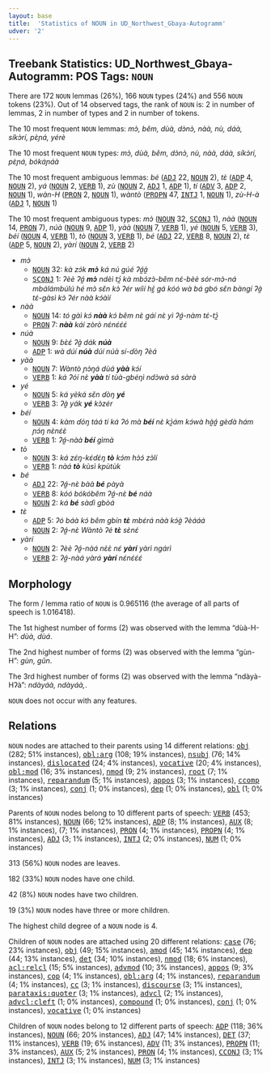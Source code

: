 ```yaml
---
layout: base
title:  'Statistics of NOUN in UD_Northwest_Gbaya-Autogramm'
udver: '2'
---
```


## Treebank Statistics: UD_Northwest_Gbaya-Autogramm: POS Tags: `NOUN`

There are 172 `NOUN` lemmas (26%), 166 `NOUN` types (24%) and 556 `NOUN` tokens (23%).
Out of 14 observed tags, the rank of `NOUN` is: 2 in number of lemmas, 2 in number of types and 2 in number of tokens.

The 10 most frequent `NOUN` lemmas: <em>mɔ̀, bêm, dùà, dɔ̀nɔ̀, nàà, nù, dáà, síkɔ̀rí, pɛ̀ɲá, yérè</em>

The 10 most frequent `NOUN` types:  <em>mɔ̀, dùà, bêm, dɔ̀nɔ̀, nù, nàà, dáà, síkɔ̀rí, pɛ̀ɲá, bókáɲáà</em>

The 10 most frequent ambiguous lemmas: <em>bé</em> (<tt><a href="gya_autogramm-pos-ADJ.html">ADJ</a></tt> 22, <tt><a href="gya_autogramm-pos-NOUN.html">NOUN</a></tt> 2), <em>tɛ̀</em> (<tt><a href="gya_autogramm-pos-ADP.html">ADP</a></tt> 4, <tt><a href="gya_autogramm-pos-NOUN.html">NOUN</a></tt> 2), <em>yá</em> (<tt><a href="gya_autogramm-pos-NOUN.html">NOUN</a></tt> 2, <tt><a href="gya_autogramm-pos-VERB.html">VERB</a></tt> 1), <em>zù</em> (<tt><a href="gya_autogramm-pos-NOUN.html">NOUN</a></tt> 2, <tt><a href="gya_autogramm-pos-ADJ.html">ADJ</a></tt> 1, <tt><a href="gya_autogramm-pos-ADP.html">ADP</a></tt> 1), <em>tí</em> (<tt><a href="gya_autogramm-pos-ADV.html">ADV</a></tt> 3, <tt><a href="gya_autogramm-pos-ADP.html">ADP</a></tt> 2, <tt><a href="gya_autogramm-pos-NOUN.html">NOUN</a></tt> 1), <em>wàn-H</em> (<tt><a href="gya_autogramm-pos-PRON.html">PRON</a></tt> 2, <tt><a href="gya_autogramm-pos-NOUN.html">NOUN</a></tt> 1), <em>wàntò</em> (<tt><a href="gya_autogramm-pos-PROPN.html">PROPN</a></tt> 47, <tt><a href="gya_autogramm-pos-INTJ.html">INTJ</a></tt> 1, <tt><a href="gya_autogramm-pos-NOUN.html">NOUN</a></tt> 1), <em>zù-H-à</em> (<tt><a href="gya_autogramm-pos-ADJ.html">ADJ</a></tt> 1, <tt><a href="gya_autogramm-pos-NOUN.html">NOUN</a></tt> 1)

The 10 most frequent ambiguous types:  <em>mɔ̀</em> (<tt><a href="gya_autogramm-pos-NOUN.html">NOUN</a></tt> 32, <tt><a href="gya_autogramm-pos-SCONJ.html">SCONJ</a></tt> 1), <em>nàà</em> (<tt><a href="gya_autogramm-pos-NOUN.html">NOUN</a></tt> 14, <tt><a href="gya_autogramm-pos-PRON.html">PRON</a></tt> 7), <em>núà</em> (<tt><a href="gya_autogramm-pos-NOUN.html">NOUN</a></tt> 9, <tt><a href="gya_autogramm-pos-ADP.html">ADP</a></tt> 1), <em>yàà</em> (<tt><a href="gya_autogramm-pos-NOUN.html">NOUN</a></tt> 7, <tt><a href="gya_autogramm-pos-VERB.html">VERB</a></tt> 1), <em>yé</em> (<tt><a href="gya_autogramm-pos-NOUN.html">NOUN</a></tt> 5, <tt><a href="gya_autogramm-pos-VERB.html">VERB</a></tt> 3), <em>béí</em> (<tt><a href="gya_autogramm-pos-NOUN.html">NOUN</a></tt> 4, <tt><a href="gya_autogramm-pos-VERB.html">VERB</a></tt> 1), <em>tò</em> (<tt><a href="gya_autogramm-pos-NOUN.html">NOUN</a></tt> 3, <tt><a href="gya_autogramm-pos-VERB.html">VERB</a></tt> 1), <em>bé</em> (<tt><a href="gya_autogramm-pos-ADJ.html">ADJ</a></tt> 22, <tt><a href="gya_autogramm-pos-VERB.html">VERB</a></tt> 8, <tt><a href="gya_autogramm-pos-NOUN.html">NOUN</a></tt> 2), <em>tɛ̀</em> (<tt><a href="gya_autogramm-pos-ADP.html">ADP</a></tt> 5, <tt><a href="gya_autogramm-pos-NOUN.html">NOUN</a></tt> 2), <em>yàrí</em> (<tt><a href="gya_autogramm-pos-NOUN.html">NOUN</a></tt> 2, <tt><a href="gya_autogramm-pos-VERB.html">VERB</a></tt> 2)


* <em>mɔ̀</em>
  * <tt><a href="gya_autogramm-pos-NOUN.html">NOUN</a></tt> 32: <em>kà zɔ́k <b>mɔ̀</b> ká nú gúé ʔá̰à̰</em>
  * <tt><a href="gya_autogramm-pos-SCONJ.html">SCONJ</a></tt> 1: <em>ʔèè ʔá̰ <b>mɔ̀</b> ndèì tɔ̰́ kà mbɔ́zɔ̀-bêm nɛ́-bèè sór-mɔ̀-ná mbálámbúlú hé mɔ̀ sɛ̌n kɔ̀ ʔér wíìí hɛ̰̀ gá kóó wà bá gbó sɛ̌n bàngí ʔà̰ tɛ́-gàsì kɔ̀ ʔér nàà kɔ́àìí</em>
* <em>nàà</em>
  * <tt><a href="gya_autogramm-pos-NOUN.html">NOUN</a></tt> 14: <em>tó gàì kɔ́ <b>nàà</b> kɔ́ bêm nɛ̀ gáí nɛ̀ yì ʔá̰-nàm tɛ́-tɔ̰̀</em>
  * <tt><a href="gya_autogramm-pos-PRON.html">PRON</a></tt> 7: <em><b>nàà</b> káí zòrò nɛ́nɛ́ɛ́ɛ́</em>
* <em>núà</em>
  * <tt><a href="gya_autogramm-pos-NOUN.html">NOUN</a></tt> 9: <em>ɓɛ̀ɛ́ ʔà̰ dák <b>núà</b></em>
  * <tt><a href="gya_autogramm-pos-ADP.html">ADP</a></tt> 1: <em>wà dúí <b>núà</b> dúí núà sí-ɗòŋ ʔèá</em>
* <em>yàà</em>
  * <tt><a href="gya_autogramm-pos-NOUN.html">NOUN</a></tt> 7: <em>Wàntò ɲɔ̀ŋá dùá <b>yàà</b> kɔ́í</em>
  * <tt><a href="gya_autogramm-pos-VERB.html">VERB</a></tt> 1: <em>ká ʔóí nɛ̀ <b>yàà</b> tí tùà-gbéŋì ndɔ̀wà sá sàrà</em>
* <em>yé</em>
  * <tt><a href="gya_autogramm-pos-NOUN.html">NOUN</a></tt> 5: <em>ká yèká sɛ̌n ɗòŋ <b>yé</b></em>
  * <tt><a href="gya_autogramm-pos-VERB.html">VERB</a></tt> 3: <em>ʔà̰ yák <b>yé</b> kɔ̀zér</em>
* <em>béí</em>
  * <tt><a href="gya_autogramm-pos-NOUN.html">NOUN</a></tt> 4: <em>kàm ɗóŋ táá tí ká ʔó mà <b>béí</b> nɛ̀ kɔ̰̀ám kɔ́wà hà̰á̰ gèɗà hám ɲɔ́ŋ nɛ̀nɛ́ɛ̀</em>
  * <tt><a href="gya_autogramm-pos-VERB.html">VERB</a></tt> 1: <em>ʔá̰-nàà <b>béí</b> gìmà</em>
* <em>tò</em>
  * <tt><a href="gya_autogramm-pos-NOUN.html">NOUN</a></tt> 3: <em>ká zɛ́ŋ-kɛ́ɗɛ́ŋ <b>tò</b> kɔ́m hɔ̀ɔ́ zɔ̀lí</em>
  * <tt><a href="gya_autogramm-pos-VERB.html">VERB</a></tt> 1: <em>nàá <b>tò</b> kùsì kpùtùk</em>
* <em>bé</em>
  * <tt><a href="gya_autogramm-pos-ADJ.html">ADJ</a></tt> 22: <em>ʔá̰-nɛ̀ bàà <b>bé</b> pàyà</em>
  * <tt><a href="gya_autogramm-pos-VERB.html">VERB</a></tt> 8: <em>kóó bókóbêm ʔá̰-nɛ̀ <b>bé</b> náà</em>
  * <tt><a href="gya_autogramm-pos-NOUN.html">NOUN</a></tt> 2: <em>ká <b>bé</b> sàɗì gbòá</em>
* <em>tɛ̀</em>
  * <tt><a href="gya_autogramm-pos-ADP.html">ADP</a></tt> 5: <em>ʔó báà kɔ́ bêm gbín <b>tɛ̀</b> mbɛ́rá nàà kɔ́à̰ ʔèááá</em>
  * <tt><a href="gya_autogramm-pos-NOUN.html">NOUN</a></tt> 2: <em>ʔá̰-nɛ̀ Wàntò ʔé <b>tɛ̀</b> sɛ̀nɛ́</em>
* <em>yàrí</em>
  * <tt><a href="gya_autogramm-pos-NOUN.html">NOUN</a></tt> 2: <em>ʔèè ʔá̰-nàá nɛ̀ɛ̀ nɛ́ <b>yàrí</b> yàrì ngárì</em>
  * <tt><a href="gya_autogramm-pos-VERB.html">VERB</a></tt> 2: <em>ʔá̰-nàá yàrá <b>yàrí</b> nɛ́nɛ́ɛ́ɛ́</em>

## Morphology

The form / lemma ratio of `NOUN` is 0.965116 (the average of all parts of speech is 1.016418).

The 1st highest number of forms (2) was observed with the lemma “dùà-H-H”: <em>dùà, dùá</em>.

The 2nd highest number of forms (2) was observed with the lemma “gùn-H”: <em>gùn, gǔn</em>.

The 3rd highest number of forms (2) was observed with the lemma “ndàyà-Hʔà”: <em>ndàyáà, ndàyáà,</em>.

`NOUN` does not occur with any features.


## Relations

`NOUN` nodes are attached to their parents using 14 different relations: <tt><a href="gya_autogramm-dep-obj.html">obj</a></tt> (282; 51% instances), <tt><a href="gya_autogramm-dep-obl-arg.html">obl:arg</a></tt> (108; 19% instances), <tt><a href="gya_autogramm-dep-nsubj.html">nsubj</a></tt> (76; 14% instances), <tt><a href="gya_autogramm-dep-dislocated.html">dislocated</a></tt> (24; 4% instances), <tt><a href="gya_autogramm-dep-vocative.html">vocative</a></tt> (20; 4% instances), <tt><a href="gya_autogramm-dep-obl-mod.html">obl:mod</a></tt> (16; 3% instances), <tt><a href="gya_autogramm-dep-nmod.html">nmod</a></tt> (9; 2% instances), <tt><a href="gya_autogramm-dep-root.html">root</a></tt> (7; 1% instances), <tt><a href="gya_autogramm-dep-reparandum.html">reparandum</a></tt> (5; 1% instances), <tt><a href="gya_autogramm-dep-appos.html">appos</a></tt> (3; 1% instances), <tt><a href="gya_autogramm-dep-ccomp.html">ccomp</a></tt> (3; 1% instances), <tt><a href="gya_autogramm-dep-conj.html">conj</a></tt> (1; 0% instances), <tt><a href="gya_autogramm-dep-dep.html">dep</a></tt> (1; 0% instances), <tt><a href="gya_autogramm-dep-obl.html">obl</a></tt> (1; 0% instances)

Parents of `NOUN` nodes belong to 10 different parts of speech: <tt><a href="gya_autogramm-pos-VERB.html">VERB</a></tt> (453; 81% instances), <tt><a href="gya_autogramm-pos-NOUN.html">NOUN</a></tt> (66; 12% instances), <tt><a href="gya_autogramm-pos-ADP.html">ADP</a></tt> (8; 1% instances), <tt><a href="gya_autogramm-pos-AUX.html">AUX</a></tt> (8; 1% instances),  (7; 1% instances), <tt><a href="gya_autogramm-pos-PRON.html">PRON</a></tt> (4; 1% instances), <tt><a href="gya_autogramm-pos-PROPN.html">PROPN</a></tt> (4; 1% instances), <tt><a href="gya_autogramm-pos-ADJ.html">ADJ</a></tt> (3; 1% instances), <tt><a href="gya_autogramm-pos-INTJ.html">INTJ</a></tt> (2; 0% instances), <tt><a href="gya_autogramm-pos-NUM.html">NUM</a></tt> (1; 0% instances)

313 (56%) `NOUN` nodes are leaves.

182 (33%) `NOUN` nodes have one child.

42 (8%) `NOUN` nodes have two children.

19 (3%) `NOUN` nodes have three or more children.

The highest child degree of a `NOUN` node is 4.

Children of `NOUN` nodes are attached using 20 different relations: <tt><a href="gya_autogramm-dep-case.html">case</a></tt> (76; 23% instances), <tt><a href="gya_autogramm-dep-obj.html">obj</a></tt> (49; 15% instances), <tt><a href="gya_autogramm-dep-amod.html">amod</a></tt> (45; 14% instances), <tt><a href="gya_autogramm-dep-dep.html">dep</a></tt> (44; 13% instances), <tt><a href="gya_autogramm-dep-det.html">det</a></tt> (34; 10% instances), <tt><a href="gya_autogramm-dep-nmod.html">nmod</a></tt> (18; 6% instances), <tt><a href="gya_autogramm-dep-acl-relcl.html">acl:relcl</a></tt> (15; 5% instances), <tt><a href="gya_autogramm-dep-advmod.html">advmod</a></tt> (10; 3% instances), <tt><a href="gya_autogramm-dep-appos.html">appos</a></tt> (9; 3% instances), <tt><a href="gya_autogramm-dep-cop.html">cop</a></tt> (4; 1% instances), <tt><a href="gya_autogramm-dep-obl-arg.html">obl:arg</a></tt> (4; 1% instances), <tt><a href="gya_autogramm-dep-reparandum.html">reparandum</a></tt> (4; 1% instances), <tt><a href="gya_autogramm-dep-cc.html">cc</a></tt> (3; 1% instances), <tt><a href="gya_autogramm-dep-discourse.html">discourse</a></tt> (3; 1% instances), <tt><a href="gya_autogramm-dep-parataxis-quoter.html">parataxis:quoter</a></tt> (3; 1% instances), <tt><a href="gya_autogramm-dep-advcl.html">advcl</a></tt> (2; 1% instances), <tt><a href="gya_autogramm-dep-advcl-cleft.html">advcl:cleft</a></tt> (1; 0% instances), <tt><a href="gya_autogramm-dep-compound.html">compound</a></tt> (1; 0% instances), <tt><a href="gya_autogramm-dep-conj.html">conj</a></tt> (1; 0% instances), <tt><a href="gya_autogramm-dep-vocative.html">vocative</a></tt> (1; 0% instances)

Children of `NOUN` nodes belong to 12 different parts of speech: <tt><a href="gya_autogramm-pos-ADP.html">ADP</a></tt> (118; 36% instances), <tt><a href="gya_autogramm-pos-NOUN.html">NOUN</a></tt> (66; 20% instances), <tt><a href="gya_autogramm-pos-ADJ.html">ADJ</a></tt> (47; 14% instances), <tt><a href="gya_autogramm-pos-DET.html">DET</a></tt> (37; 11% instances), <tt><a href="gya_autogramm-pos-VERB.html">VERB</a></tt> (19; 6% instances), <tt><a href="gya_autogramm-pos-ADV.html">ADV</a></tt> (11; 3% instances), <tt><a href="gya_autogramm-pos-PROPN.html">PROPN</a></tt> (11; 3% instances), <tt><a href="gya_autogramm-pos-AUX.html">AUX</a></tt> (5; 2% instances), <tt><a href="gya_autogramm-pos-PRON.html">PRON</a></tt> (4; 1% instances), <tt><a href="gya_autogramm-pos-CCONJ.html">CCONJ</a></tt> (3; 1% instances), <tt><a href="gya_autogramm-pos-INTJ.html">INTJ</a></tt> (3; 1% instances), <tt><a href="gya_autogramm-pos-NUM.html">NUM</a></tt> (3; 1% instances)

